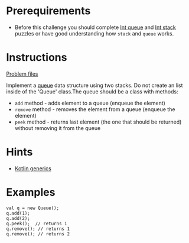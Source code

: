 # Prerequirements
* Before this challenge you should complete [Int queue](app/src/test/java/com/igorwojda/datastructure/queue/classic/Queue.md) and
[Int stack](app/src/test/java/com/igorwojda/datastructure/stack/classic/Stack.md) puzzles or have good understanding how `stack` and `queue`
works.

# Instructions
[Problem files](.)

Implement a [queue](https://en.wikipedia.org/wiki/Queue_(abstract_data_type)) data structure using two stacks. Do not create an list
inside of the 'Queue' class.The queue should be a class with methods:
* `add` method - adds element to a queue (enqueue the element)
* `remove` method - removes the element from a queue (enqueue the element)
* `peek` method - returns last element (the one that should be returned) without removing it from the queue

# Hints
* [Kotlin generics](https://kotlinlang.org/docs/reference/generics.html)

# Examples
```
val q = new Queue();
q.add(1);
q.add(2);
q.peek();  // returns 1
q.remove(); // returns 1
q.remove(); // returns 2
```

